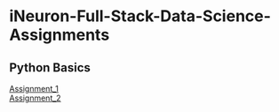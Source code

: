 # iNeuron-Full-Stack-Data-Science-Assignments
## Python Basics
[Assignment_1](https://github.com/rohitkanteti/iNeuron-Full-Stack-Data-Science-Assignments/blob/main/Python%20Basics/Assignment_1.ipynb)  
[Assignment_2](https://github.com/rohitkanteti/iNeuron-Full-Stack-Data-Science-Assignments/blob/main/Python%20Basics/Assignment_2.ipynb)
